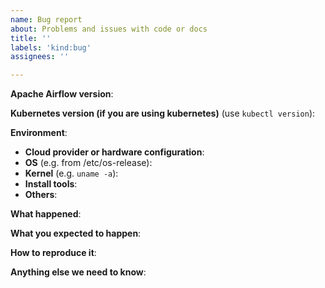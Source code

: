 ```yaml
---
name: Bug report
about: Problems and issues with code or docs
title: ''
labels: 'kind:bug'
assignees: ''

---
```


<!--

Welcome to Apache Airflow!  For a smooth issue process, try to answer the following questions.
Don't worry if they're not all applicable; just try to include what you can :-)

If you need to include code snippets or logs, please put them in fenced code
blocks.  If they're super-long, please use the details tag like
<details><summary>super-long log</summary> lots of stuff </details>

Please delete these comment blocks before submitting the issue.

-->

<!--

IMPORTANT!!!

PLEASE CHECK "SIMILAR TO X EXISTING ISSUES" OPTION IF VISIBLE
NEXT TO "SUBMIT NEW ISSUE" BUTTON!!!

PLEASE CHECK IF THIS ISSUE HAS BEEN REPORTED PREVIOUSLY USING SEARCH!!!

Please complete the next sections or the issue will be closed.
This questions are the first thing we need to know to understand the context.

-->

**Apache Airflow version**:


**Kubernetes version (if you are using kubernetes)** (use `kubectl version`):

**Environment**:

- **Cloud provider or hardware configuration**:
- **OS** (e.g. from /etc/os-release):
- **Kernel** (e.g. `uname -a`):
- **Install tools**:
- **Others**:

**What happened**:

<!-- (please include exact error messages if you can) -->

**What you expected to happen**:

<!-- What do you think went wrong? -->

**How to reproduce it**:
<!---

As minimally and precisely as possible. Keep in mind we do not have access to your cluster or dags.

If you are using kubernetes, please attempt to recreate the issue using minikube or kind.

## Install minikube/kind

- Minikube https://minikube.sigs.k8s.io/docs/start/
- Kind https://kind.sigs.k8s.io/docs/user/quick-start/

If this is a UI bug, please provide a screenshot of the bug or a link to a youtube video of the bug in action

You can include images using the .md style of
![alt text](http://url/to/img.png)

To record a screencast, mac users can use QuickTime and then create an unlisted youtube video with the resulting .mov file.

--->


**Anything else we need to know**:

<!--

How often does this problem occur? Once? Every time etc?

Any relevant logs to include? Put them here in side a detail tag:
<details><summary>x.log</summary> lots of stuff </details>

-->
